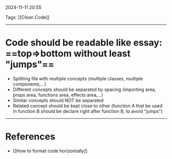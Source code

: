 2024-11-11 20:55

Tags: [[Clean Code]]

---

# Code should be readable like essay: ==top=>bottom without least "jumps"==
- Splitting file with multiple concepts (multiple classes, multiple components,...)
- Different concepts should be separated by spacing (importing area, props area, functions area, effects area,...)
- Similar concepts should NOT be separated
- Related concept should be kept close to other (function A that be used in function B should be declare right after function B, to avoid "jumps")

---
# References
- [[How to format code horizontally]]